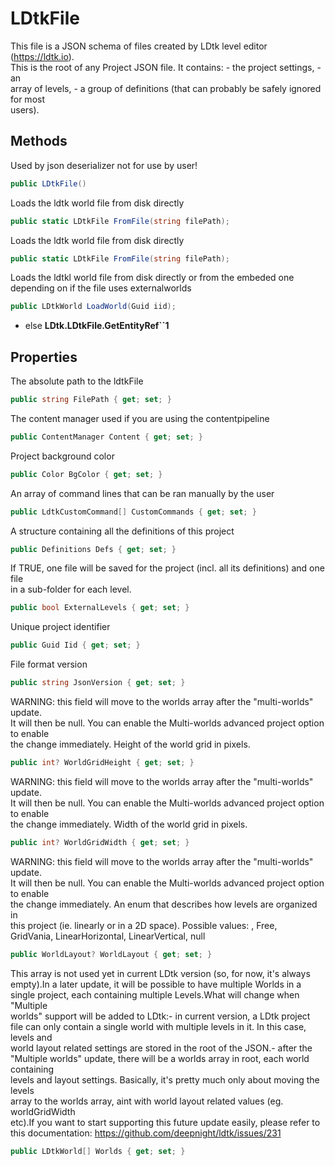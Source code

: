 # LDtkFile

  
This file is a JSON schema of files created by LDtk level editor (https://ldtk.io).  
This is the root of any Project JSON file. It contains:  - the project settings, - an  
array of levels, - a group of definitions (that can probably be safely ignored for most  
users).  


## Methods

Used by json deserializer not for use by user!
```csharp
public LDtkFile()
```

Loads the ldtk world file from disk directly
```csharp
public static LDtkFile FromFile(string filePath);
```

Loads the ldtk world file from disk directly
```csharp
public static LDtkFile FromFile(string filePath);
```

Loads the ldtkl world file from disk directly or from the embeded one depending on if the file uses externalworlds
```csharp
public LDtkWorld LoadWorld(Guid iid);
```

- else **LDtk.LDtkFile.GetEntityRef``1**

## Properties

The absolute path to the ldtkFile
```csharp
public string FilePath { get; set; }
```

The content manager used if you are using the contentpipeline
```csharp
public ContentManager Content { get; set; }
```

  
Project background color  

```csharp
public Color BgColor { get; set; }
```

  
An array of command lines that can be ran manually by the user  

```csharp
public LdtkCustomCommand[] CustomCommands { get; set; }
```

  
A structure containing all the definitions of this project  

```csharp
public Definitions Defs { get; set; }
```

  
If TRUE, one file will be saved for the project (incl. all its definitions) and one file  
in a sub-folder for each level.  

```csharp
public bool ExternalLevels { get; set; }
```

  
Unique project identifier  

```csharp
public Guid Iid { get; set; }
```

  
File format version  

```csharp
public string JsonVersion { get; set; }
```

  
WARNING: this field will move to the worlds array after the "multi-worlds" update.  
It will then be null. You can enable the Multi-worlds advanced project option to enable  
the change immediately. Height of the world grid in pixels.  

```csharp
public int? WorldGridHeight { get; set; }
```

  
WARNING: this field will move to the worlds array after the "multi-worlds" update.  
It will then be null. You can enable the Multi-worlds advanced project option to enable  
the change immediately. Width of the world grid in pixels.  

```csharp
public int? WorldGridWidth { get; set; }
```

  
WARNING: this field will move to the worlds array after the "multi-worlds" update.  
It will then be null. You can enable the Multi-worlds advanced project option to enable  
the change immediately. An enum that describes how levels are organized in  
this project (ie. linearly or in a 2D space). Possible values: <null>, Free,  
GridVania, LinearHorizontal, LinearVertical, null  

```csharp
public WorldLayout? WorldLayout { get; set; }
```

  
This array is not used yet in current LDtk version (so, for now, it's always  
empty).In a later update, it will be possible to have multiple Worlds in a  
single project, each containing multiple Levels.What will change when "Multiple  
worlds" support will be added to LDtk:- in current version, a LDtk project  
file can only contain a single world with multiple levels in it. In this case, levels and  
world layout related settings are stored in the root of the JSON.- after the  
"Multiple worlds" update, there will be a worlds array in root, each world containing  
levels and layout settings. Basically, it's pretty much only about moving the levels  
array to the worlds array, aint with world layout related values (eg. worldGridWidth  
etc).If you want to start supporting this future update easily, please refer to  
this documentation: https://github.com/deepnight/ldtk/issues/231  

```csharp
public LDtkWorld[] Worlds { get; set; }
```


